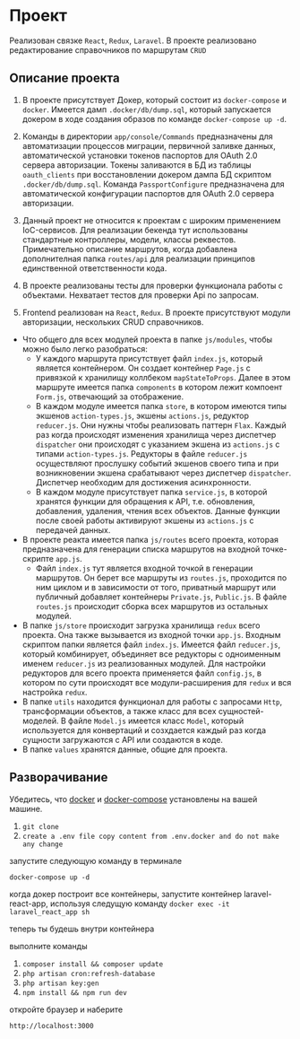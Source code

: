 # Проект 
Реализован связке `React`, `Redux`, `Laravel`. В проекте реализовано редактирование справочников по маршрутам `CRUD`

## Описание проекта
1. В проекте присутствует Докер, который  состоит из `docker-compose` и `docker`. Имеется дамп
`.docker/db/dump.sql`, который запускается докером в ходе создания образов по команде `docker-compose up -d`.

2. Команды в директории `app/console/Commands` предназначены для автоматизации процессов миграции, первичной заливке данных, 
автоматической установки токенов паспортов для  OAuth 2.0 сервера авторизации. Токены заливаются в БД из таблицы `oauth_clients` при восстановлении
докером дампа БД скриптом `.docker/db/dump.sql`.
Команда `PassportConfigure` предназначена  для автоматической конфигурации паспортов для  OAuth 2.0 сервера авторизации.

3. Данный проект не относится к проектам с широким применением IoC-сервисов. Для реализации бекенда тут использованы стандартные 
контроллеры, модели, классы реквестов. Примечательно описание маршрутов, когда добавлена дополнителная папка `routes/api`
для реализации принципов единственной ответственности кода.

4. В проекте реализованы тесты для проверки функционала работы с объектами. Нехватает тестов для проверки Api по запросам.

5. Frontend реализован на `React`, `Redux`. В проекте присутствуют модули авторизации, нескольких CRUD справочников. 
- Что общего для всех модулей проекта в папке `js/modules`, чтобы можно было легко разобраться:
    - У каждого маршрута присутствует файл `index.js`, который является контейнером. Он создает контейнер `Page.js` c  привязкой
к хранилищу коллбеком `mapStateToProps`. Далее в этом маршруте имеется папка `components` в котором лежит компоент `Form.js`,
отвечающий за отображение.
    - В каждом модуле имеется папка `store`, в котором имеются типы экшенов `action-types.js`, экшены `actions.js`, редуктор `reducer.js`.
    Они нужны чтобы реализовать паттерн `Flax`. Каждый раз когда происходят изменения хранилища через диспетчер `dispatcher`
    они происходят с указанием экшена из `actions.js` с типами `action-types.js`. Редукторы в файле `reducer.js` осуществляют
    прослушку событий экшенов своего типа и при возникновении экшена срабатывают через диспетчер `dispatcher`. Диспетчер
    необходим для достижения асинхронности.
    - В каждом модуле присутствует папка `service.js`, в которой хранятся функции для обращения к API, т.е. обновления, добавления,
    удаления, чтения всех объектов. Данные функции после своей работы активируют экшены из `actions.js` с передачей данных.
- В проекте реакта имеется папка `js/routes` всего проекта, которая предназначена для генерации списка маршрутов на входной точке-скрипте `app.js`.
    - Файл `index.js` тут является входной точкой в генерации маршрутов. Он берет все маршруты из  `routes.js`,
    проходится по ним циклом и в зависимости от того, приватный маршрут или публичный добавляет контейнеры `Private.js`,
    `Public.js`. В файле `routes.js` происходит сборка всех маршрутов из остальных модулей.
- В папке `js/store` происходит загрузка хранилища `redux` всего проекта. Она также вызывается из входной точки `app.js`. Входным скриптом
папки является файл `index.js`. Имеется файл `reducer.js`, который комбинирует, объединяет все редукторы с одноименным именем `reducer.js` 
из реализованных модулей. Для настройки редукторов для всего проекта применяется файл `config.js`, в котором по сути происходят все 
модули-расширения для `redux` и вся настройка `redux`.
- В папке `utils` находится функционал для работы с запросами `Http`, трансформации объектов, а также  класс для всех сущностей-моделей.
В файле `Model.js` имеется класс `Model`, который используется для конвертаций и созхдается каждый раз когда сущности загружаются с
API или создаются в коде.
- В папке `values` хранятся данные, общие для проекта. 


## Разворачивание
Убедитесь, что  [docker](https://docs.docker.com/install/) и [docker-compose](https://docs.docker.com/compose/install/) установлены на вашей машине.

1. `git clone`
2. `create a .env file copy content from .env.docker and do not make any change`

запустите следующую команду в терминале
```
docker-compose up -d
```

когда докер построит все контейнеры, запустите контейнер laravel-react-app, используя следущую команду
`docker exec -it laravel_react_app sh`

теперь ты будешь внутри контейнера

выполните команды
1. `composer install && composer update`
2. `php artisan cron:refresh-database`
3. `php artisan key:gen`
4. `npm install && npm run dev`

откройте браузер и наберите

`http://localhost:3000`

